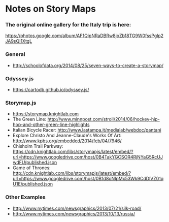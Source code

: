 # Notes on Story Maps

### The original online gallery for the Italy trip is here:
https://photos.google.com/album/AF1QipNRaDBRw8joZb18TG9W0fssPglp2JA9sQI1XtgL

### General
* http://schoolofdata.org/2014/08/25/seven-ways-to-create-a-storymap/

### Odyssey.js
* https://cartodb.github.io/odyssey.js/ 

### Storymap.js
* https://storymap.knightlab.com 
* The Green Line: http://www.minnpost.com/stroll/2014/06/hockey-hip-hop-and-other-green-line-highlights 
* Italian Bicycle Racer: http://www.lastampa.it/medialab/webdoc/pantani 
* Explore Christo And Jeanne-Claude's Works Of Art: http://www.kpbs.org/embedded/2014/feb/04/7946/ 
* Chisholm Trail Parkway: https://cdn.knightlab.com/libs/storymapjs/latest/embed/?url=https://www.googledrive.com/host/0B4TakYGCSOR4RjNYaG5RcUJwdFU/published.json
* Game of Thrones: http://cdn.knightlab.com/libs/storymapjs/latest/embed/?url=https://www.googledrive.com/host/0B1d8oNIpMx53Wk9CdDlVZ01qU1E/published.json

### Other Examples
* http://www.nytimes.com/newsgraphics/2013/07/21/silk-road/ 
* http://www.nytimes.com/newsgraphics/2013/10/13/russia/
